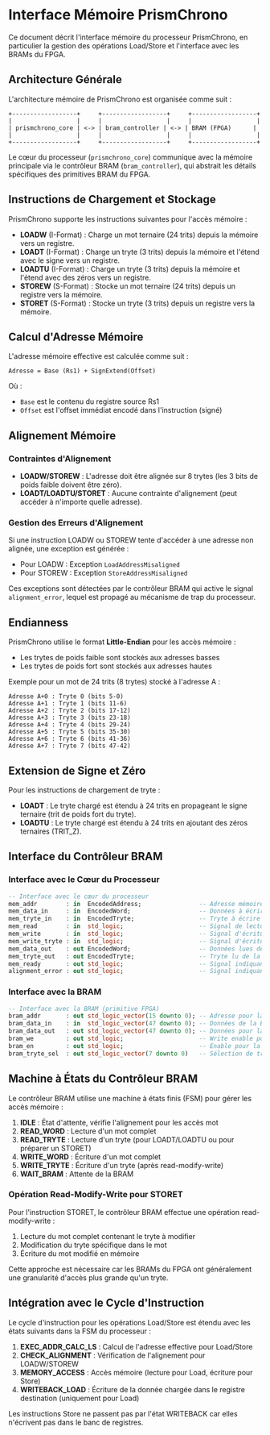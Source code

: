 # Interface Mémoire PrismChrono

Ce document décrit l'interface mémoire du processeur PrismChrono, en particulier la gestion des opérations Load/Store et l'interface avec les BRAMs du FPGA.

## Architecture Générale

L'architecture mémoire de PrismChrono est organisée comme suit :

```
+------------------+     +------------------+     +------------------+
|                  |     |                  |     |                  |
| prismchrono_core | <-> | bram_controller | <-> | BRAM (FPGA)      |
|                  |     |                  |     |                  |
+------------------+     +------------------+     +------------------+
```

Le cœur du processeur (`prismchrono_core`) communique avec la mémoire principale via le contrôleur BRAM (`bram_controller`), qui abstrait les détails spécifiques des primitives BRAM du FPGA.

## Instructions de Chargement et Stockage

PrismChrono supporte les instructions suivantes pour l'accès mémoire :

- **LOADW** (I-Format) : Charge un mot ternaire (24 trits) depuis la mémoire vers un registre.
- **LOADT** (I-Format) : Charge un tryte (3 trits) depuis la mémoire et l'étend avec le signe vers un registre.
- **LOADTU** (I-Format) : Charge un tryte (3 trits) depuis la mémoire et l'étend avec des zéros vers un registre.
- **STOREW** (S-Format) : Stocke un mot ternaire (24 trits) depuis un registre vers la mémoire.
- **STORET** (S-Format) : Stocke un tryte (3 trits) depuis un registre vers la mémoire.

## Calcul d'Adresse Mémoire

L'adresse mémoire effective est calculée comme suit :

```
Adresse = Base (Rs1) + SignExtend(Offset)
```

Où :
- `Base` est le contenu du registre source Rs1
- `Offset` est l'offset immédiat encodé dans l'instruction (signé)

## Alignement Mémoire

### Contraintes d'Alignement

- **LOADW/STOREW** : L'adresse doit être alignée sur 8 trytes (les 3 bits de poids faible doivent être zéro).
- **LOADT/LOADTU/STORET** : Aucune contrainte d'alignement (peut accéder à n'importe quelle adresse).

### Gestion des Erreurs d'Alignement

Si une instruction LOADW ou STOREW tente d'accéder à une adresse non alignée, une exception est générée :

- Pour LOADW : Exception `LoadAddressMisaligned`
- Pour STOREW : Exception `StoreAddressMisaligned`

Ces exceptions sont détectées par le contrôleur BRAM qui active le signal `alignment_error`, lequel est propagé au mécanisme de trap du processeur.

## Endianness

PrismChrono utilise le format **Little-Endian** pour les accès mémoire :

- Les trytes de poids faible sont stockés aux adresses basses
- Les trytes de poids fort sont stockés aux adresses hautes

Exemple pour un mot de 24 trits (8 trytes) stocké à l'adresse A :

```
Adresse A+0 : Tryte 0 (bits 5-0)
Adresse A+1 : Tryte 1 (bits 11-6)
Adresse A+2 : Tryte 2 (bits 17-12)
Adresse A+3 : Tryte 3 (bits 23-18)
Adresse A+4 : Tryte 4 (bits 29-24)
Adresse A+5 : Tryte 5 (bits 35-30)
Adresse A+6 : Tryte 6 (bits 41-36)
Adresse A+7 : Tryte 7 (bits 47-42)
```

## Extension de Signe et Zéro

Pour les instructions de chargement de tryte :

- **LOADT** : Le tryte chargé est étendu à 24 trits en propageant le signe ternaire (trit de poids fort du tryte).
- **LOADTU** : Le tryte chargé est étendu à 24 trits en ajoutant des zéros ternaires (TRIT_Z).

## Interface du Contrôleur BRAM

### Interface avec le Cœur du Processeur

```vhdl
-- Interface avec le cœur du processeur
mem_addr        : in  EncodedAddress;                -- Adresse mémoire demandée par le CPU
mem_data_in     : in  EncodedWord;                   -- Données à écrire en mémoire (mot complet)
mem_tryte_in    : in  EncodedTryte;                  -- Tryte à écrire en mémoire (pour STORET)
mem_read        : in  std_logic;                     -- Signal de lecture mémoire
mem_write       : in  std_logic;                     -- Signal d'écriture mémoire (mot complet)
mem_write_tryte : in  std_logic;                     -- Signal d'écriture mémoire (tryte)
mem_data_out    : out EncodedWord;                   -- Données lues de la mémoire (mot complet)
mem_tryte_out   : out EncodedTryte;                  -- Tryte lu de la mémoire (pour LOADT/LOADTU)
mem_ready       : out std_logic;                     -- Signal indiquant que la mémoire est prête
alignment_error : out std_logic;                     -- Signal indiquant une erreur d'alignement
```

### Interface avec la BRAM

```vhdl
-- Interface avec la BRAM (primitive FPGA)
bram_addr       : out std_logic_vector(15 downto 0); -- Adresse pour la BRAM (binaire)
bram_data_in    : in  std_logic_vector(47 downto 0); -- Données de la BRAM (binaire)
bram_data_out   : out std_logic_vector(47 downto 0); -- Données pour la BRAM (binaire)
bram_we         : out std_logic;                     -- Write enable pour la BRAM
bram_en         : out std_logic;                     -- Enable pour la BRAM
bram_tryte_sel  : out std_logic_vector(7 downto 0)   -- Sélection de tryte (8 trytes par mot)
```

## Machine à États du Contrôleur BRAM

Le contrôleur BRAM utilise une machine à états finis (FSM) pour gérer les accès mémoire :

1. **IDLE** : État d'attente, vérifie l'alignement pour les accès mot
2. **READ_WORD** : Lecture d'un mot complet
3. **READ_TRYTE** : Lecture d'un tryte (pour LOADT/LOADTU ou pour préparer un STORET)
4. **WRITE_WORD** : Écriture d'un mot complet
5. **WRITE_TRYTE** : Écriture d'un tryte (après read-modify-write)
6. **WAIT_BRAM** : Attente de la BRAM

### Opération Read-Modify-Write pour STORET

Pour l'instruction STORET, le contrôleur BRAM effectue une opération read-modify-write :

1. Lecture du mot complet contenant le tryte à modifier
2. Modification du tryte spécifique dans le mot
3. Écriture du mot modifié en mémoire

Cette approche est nécessaire car les BRAMs du FPGA ont généralement une granularité d'accès plus grande qu'un tryte.

## Intégration avec le Cycle d'Instruction

Le cycle d'instruction pour les opérations Load/Store est étendu avec les états suivants dans la FSM du processeur :

1. **EXEC_ADDR_CALC_LS** : Calcul de l'adresse effective pour Load/Store
2. **CHECK_ALIGNMENT** : Vérification de l'alignement pour LOADW/STOREW
3. **MEMORY_ACCESS** : Accès mémoire (lecture pour Load, écriture pour Store)
4. **WRITEBACK_LOAD** : Écriture de la donnée chargée dans le registre destination (uniquement pour Load)

Les instructions Store ne passent pas par l'état WRITEBACK car elles n'écrivent pas dans le banc de registres.
